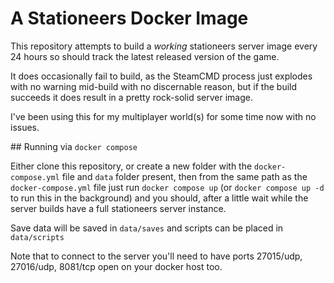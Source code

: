 # A Stationeers Docker Image

This repository attempts to build a _working_ stationeers server image every 24 hours so should track the latest released version of the game.

It does occasionally fail to build, as the SteamCMD process just explodes with no warning mid-build with no discernable reason, but if the build succeeds it does result in a pretty rock-solid server image.

I've been using this for my multiplayer world(s) for some time now with no issues.

## Running via `docker compose`

Either clone this repository, or create a new folder with the `docker-compose.yml` file and `data` folder present, then from the same path as the `docker-compose.yml` file just
run `docker compose up` (or `docker compose up -d` to run this in the background) and you should, after a little wait while the server builds have a full stationeers server instance.

Save data will be saved in `data/saves` and scripts can be placed in `data/scripts`

Note that to connect to the server you'll need to have ports 27015/udp, 27016/udp, 8081/tcp open on your docker host too.

